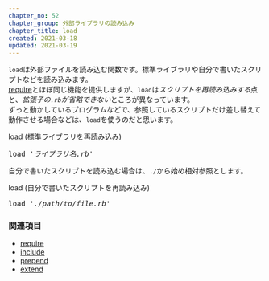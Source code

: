 ```yaml
---
chapter_no: 52
chapter_group: 外部ライブラリの読み込み
chapter_title: load
created: 2021-03-18
updated: 2021-03-19
---
```

`load`は外部ファイルを読み込む関数です。標準ライブラリや自分で書いたスクリプトなどを読み込みます。  
[require](#require)とほぼ同じ機能を提供しますが、`load`は*スクリプトを再読み込みする*点と、*拡張子の`.rb`が省略できない*ところが異なっています。  
ずっと動かしているプログラムなどで、参照しているスクリプトだけ差し替えて動作させる場合などは、`load`を使うのだと思います。

<div class="code-box-syntax">
<div class="title">load (標準ライブラリを再読み込み)</div>
<pre>
load <em>'ライブラリ名</em><em class="blue">.rb</em><em>'</em>
</pre>
</div>

自分で書いたスクリプトを読み込む場合は、`./`から始め相対参照とします。  
<div class="code-box-syntax">
<div class="title">load (自分で書いたスクリプトを再読み込み)</div>
<pre>
load <em>'./path/to/file</em><em class="blue">.rb</em><em>'</em>
</pre>
</div>

### 関連項目
- [require](#require)
- [include](#include)
- [prepend](#prepend)
- [extend](#extend)
